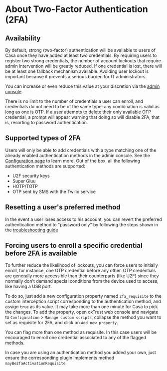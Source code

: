 # About Two-Factor Authentication (2FA)

## Availability

By default, strong (two-factor) authentication will be available to users of Casa once they have added at least two credentials. By requiring users to register two strong credentials, the number of account lockouts that require admin intervention will be greatly reduced. If one credential is lost, there will be at least one fallback mechanism available. Avoiding user lockout is important because it prevents a serious burden for IT administrators.

You can increase or even reduce this value at your discretion via the [admin console](admin-console.md#2fa-settings).

There is no limit to the number of credentials a user can enroll, and credentials do not need to be of the same type: any combination is valid as long as one is OTP. If a user attempts to delete their only available OTP credential, a prompt will appear warning that doing so will disable 2FA, that is, resorting to password authentication.

## Supported types of 2FA

Users will only be able to add credentials with a type matching one of the already enabled authentication methods in the admin console. See the [Configuration page](./configuration.md) to learn more. Out of the box, all the following authentication methods are supported:

- U2F security keys
- Super Gluu
- HOTP/TOTP
- OTP sent by SMS with the Twilio service

## Resetting a user's preferred method

In the event a user loses access to his account, you can revert the preferred authentication method to "password only" by following the steps shown in the [troubleshooting guide](faq.md)

## Forcing users to enroll a specific credential before 2FA is available

To further reduce the likelihood of lockouts, you can force users to initially enroll, for instance, one OTP credential before any other. OTP credentials are generally more accessible than their counterparts (like U2F) since they normally don't demand special conditions from the device used to access, like having a USB port.

To do so, just add a new configuration property named `2fa_requisite` to the custom interception script corresponding to the authentication method, and assign `true` as its value. It may take more than one minute for Casa to pick the changes. To add the property, open oxTrust web console and navigate to `Configuration` > `Manage custom scripts`, collapse the method you want to set as requisite for 2FA, and click on `Add new property`.

You can flag more than one method as requisite. In this case users will be encouraged to enroll one credential associated to any of the flagged methods.

In case you are using an authentication method you added your own, just ensure the corresponding plugin implements method `mayBe2faActivationRequisite`.

